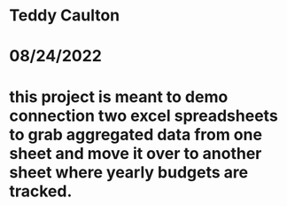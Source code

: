 # Teddy Caulton
# 08/24/2022
# this project is meant to demo connection two excel spreadsheets to grab aggregated data from one sheet and move it over to another sheet where yearly budgets are tracked.